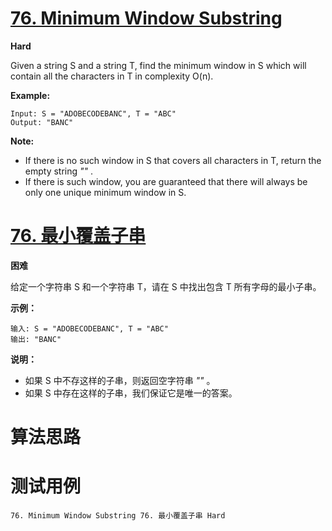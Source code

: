 # [76. Minimum Window Substring][enTitle]

**Hard**

Given a string S and a string T, find the minimum window in S which will contain all the characters in T in complexity O(n).

**Example:** 

```
Input: S = "ADOBECODEBANC", T = "ABC"
Output: "BANC"

```

**Note:** 

- If there is no such window in S that covers all characters in T, return the empty string  *""* . 
- If there is such window, you are guaranteed that there will always be only one unique minimum window in S.
# [76. 最小覆盖子串][cnTitle]

**困难**

给定一个字符串 S 和一个字符串 T，请在 S 中找出包含 T 所有字母的最小子串。

**示例：** 

```
输入: S = "ADOBECODEBANC", T = "ABC"
输出: "BANC"
```

**说明：** 

- 如果 S 中不存这样的子串，则返回空字符串  *""* 。 
- 如果 S 中存在这样的子串，我们保证它是唯一的答案。


# 算法思路

# 测试用例
```
76. Minimum Window Substring 76. 最小覆盖子串 Hard
```

[enTitle]: https://leetcode.com/problems/minimum-window-substring/
[cnTitle]: https://leetcode-cn.com/problems/minimum-window-substring/
